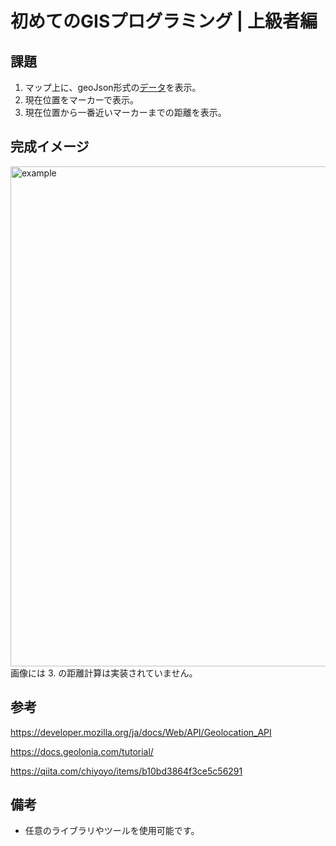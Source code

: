 # 初めてのGISプログラミング | 上級者編

## 課題

1. マップ上に、geoJson形式の[データ](https://github.com/naogify/sack-pre-event-demo01/blob/master/MODIS_C6_Russia_Asia_24h.geojson)を表示。
2. 現在位置をマーカーで表示。
3. 現在位置から一番近いマーカーまでの距離を表示。

## 完成イメージ
<img width="800" alt="example" src="https://user-images.githubusercontent.com/8760841/88764936-bcc99c00-d1b0-11ea-93e0-852a3f3fe296.png">
画像には 3. の距離計算は実装されていません。

## 参考
https://developer.mozilla.org/ja/docs/Web/API/Geolocation_API

https://docs.geolonia.com/tutorial/

https://qiita.com/chiyoyo/items/b10bd3864f3ce5c56291

## 備考
- 任意のライブラリやツールを使用可能です。
